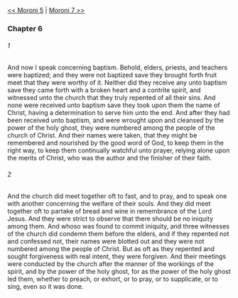 [<< Moroni 5](Moroni%205.md)  |  [Moroni 7 >>](Moroni%207.md)

### Chapter 6
###### 1
And now I speak concerning baptism. Behold, elders, priests, and teachers were baptized; and they were not baptized save they brought forth fruit meet that they were worthy of it. Neither did they receive any unto baptism save they came forth with a broken heart and a contrite spirit, and witnessed unto the church that they truly repented of all their sins. And none were received unto baptism save they took upon them the name of Christ, having a determination to serve him unto the end. And after they had been received unto baptism, and were wrought upon and cleansed by the power of the holy ghost, they were numbered among the people of the church of Christ. And their names were taken, that they might be remembered and nourished by the good word of God, to keep them in the right way, to keep them continually watchful unto prayer, relying alone upon the merits of Christ, who was the author and the finisher of their faith.

###### 2
And the church did meet together oft to fast, and to pray, and to speak one with another concerning the welfare of their souls. And they did meet together oft to partake of bread and wine in remembrance of the Lord Jesus. And they were strict to observe that there should be no iniquity among them. And whoso was found to commit iniquity, and three witnesses of the church did condemn them before the elders, and if they repented not and confessed not, their names were blotted out and they were not numbered among the people of Christ. But as oft as they repented and sought forgiveness with real intent, they were forgiven. And their meetings were conducted by the church after the manner of the workings of the spirit, and by the power of the holy ghost, for as the power of the holy ghost led them, whether to preach, or exhort, or to pray, or to supplicate, or to sing, even so it was done.